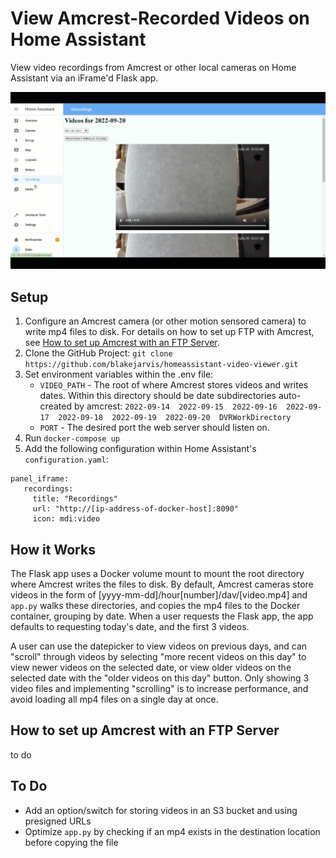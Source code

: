 # View Amcrest-Recorded Videos on Home Assistant
View video recordings from Amcrest or other local cameras on Home Assistant via an iFrame'd Flask app.

![Screenshot](assets/ha-dashboard.gif)

## Setup
1. Configure an Amcrest camera (or other motion sensored camera) to write mp4 files to disk. For details on how to set up FTP with Amcrest, see [How to set up Amcrest with an FTP Server](#how-to-set-up-amcrest-with-an-ftp-server).
2. Clone the GitHub Project: ```git clone https://github.com/blakejarvis/homeassistant-video-viewer.git```
3. Set environment variables within the .env file:
   - `VIDEO_PATH` - The root of where Amcrest stores videos and writes dates. Within this directory should be date subdirectories auto-created by amcrest:
```2022-09-14  2022-09-15  2022-09-16  2022-09-17  2022-09-18  2022-09-19  2022-09-20  DVRWorkDirectory```
   - `PORT` - The desired port the web server should listen on.
4. Run `docker-compose up`
5. Add the following configuration within Home Assistant's `configuration.yaml`:
```
panel_iframe:
   recordings:
     title: "Recordings"
     url: "http://[ip-address-of-docker-host]:8090"
     icon: mdi:video
```

## How it Works
The Flask app uses a Docker volume mount to mount the root directory where Amcrest writes the files to disk. By default, Amcrest cameras store videos in the form of [yyyy-mm-dd]/hour[number]/dav/[video.mp4] and `app.py` walks these directories, and copies the mp4 files to the Docker container, grouping by date. When a user requests the Flask app, the app defaults to requesting today's date, and the first 3 videos. 

A user can use the datepicker to view videos on previous days, and can "scroll" through videos by selecting "more recent videos on this day" to view newer videos on the selected date, or view older videos on the selected date with the "older videos on this day" button. Only showing 3 video files and implementing "scrolling" is to increase performance, and avoid loading all mp4 files on a single day at once.

## How to set up Amcrest with an FTP Server
to do

## To Do
- Add an option/switch for storing videos in an S3 bucket and using presigned URLs
- Optimize `app.py` by checking if an mp4 exists in the destination location before copying the file
